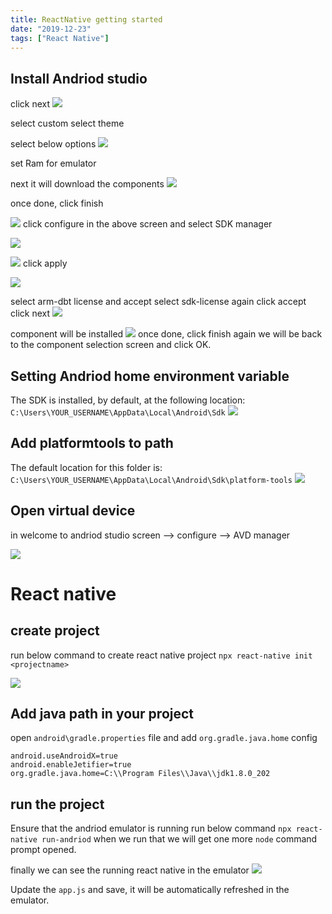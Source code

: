 ```yaml
---
title: ReactNative getting started
date: "2019-12-23"
tags: ["React Native"]
---
```


## Install Andriod studio

click next
![](open-andriod-after-installed.png)

select custom
select theme

select below options
![](select-options.png)

set Ram for emulator

next
it will download the components
![](downloading-components.png)

once done, click finish

![](andriod-install-done-scree.png)
click configure in the above screen and select SDK manager

![](andriod-sdk-config.png)

![](andriod-sdk-config-SDK-tools.png)
click apply

![](sdk-config-confirm.png)

select arm-dbt license and accept
select sdk-license again click accept
click next
![](install-accept-lic.png)

component will be installed
![](component-installer.png)
once done, click finish
again we will be back to the component selection screen and click OK.

## Setting Andriod home environment variable

The SDK is installed, by default, at the following location: `C:\Users\YOUR_USERNAME\AppData\Local\Android\Sdk`
![](set-andriod-home-env-variable.png)

## Add platformtools to path

The default location for this folder is: `C:\Users\YOUR_USERNAME\AppData\Local\Android\Sdk\platform-tools`
![](add-platform-tool-to-path-variable.png)

## Open virtual device

in welcome to andriod studio screen --> configure --> AVD manager

![](start-andriod-virtual-device.png)

# React native

## create project

run below command to create react native project
`npx react-native init <projectname>`

![](react-native-init-project-created.png)

## Add java path in your project

open `android\gradle.properties` file and add `org.gradle.java.home` config

```
android.useAndroidX=true
android.enableJetifier=true
org.gradle.java.home=C:\\Program Files\\Java\\jdk1.8.0_202
```

## run the project

Ensure that the andriod emulator is running
run below command
`npx react-native run-andriod`
when we run that we will get one more `node` command prompt opened.

finally we can see the running react native in the emulator
![](react-native-running-sample-prj.png)

Update the `app.js` and save, it will be automatically refreshed in the emulator.
